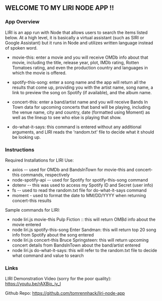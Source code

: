 ## WELCOME TO MY LIRI NODE APP !!

### App Overview

LIRI is an app run with Node that allows users to search the items listed below. At a high level, it is basically a virtual assistant (such as SIRI or Google Assistant) but it runs in Node and utilizes written language instead of spoken word.

* movie-this: enter a movie and you will receive OMDb info about that movie, including the title, release year, plot, IMDb rating, Rotten Tomatoes rating, and even the production country and languages in which the movie is offered.

* spotify-this-song: enter a song name and the app will return all the results that come up, providing you with the artist name, song name, a link to preview the song on Spotify (if available), and the album name.

* concert-this: enter a band/artist name and you will receive Bands In Town data for upcoming concerts that band will be playing, including the venue name, city and country, date (formatted using Moment) as well as the lineup to see who else is playing that show.

* do-what-it-says: this command is entered without any additional arguments, and LIRI reads the 'random.txt' file to decide what it should be looking up.

### Instructions

Required Installations for LIRI Use:

* axios -- used for OMDb and BandsInTown for movie-this and concert-this commands, respectively
* node-spotify-api -- used for Spotify for spotify-this-song command
* dotenv -- this was used to access my Spotify ID and Secret (user info)
* fs -- used to read the random.txt file for do-what-it-says command
* moment - used to format the date to MM/DD/YYYY when returning concert-this results

Sample commands for LIRI:

* node liri.js movie-this Pulp Fiction :: this will return OMBd info about the movie entered
* node liri.js spotify-this-song Enter Sandman: this will return top 20 song info from Spotify about the song entered
* node liri.js concert-this Bruce Springsteen: this will return upcoming concert details from BandsInTown about the band/artist entered
* node liri.js do-what-it-says: this will refer to the random.txt file to decide what command and value to search

### Links

LIRI Demonstration Video (sorry for the poor quality): https://youtu.be/rAXBjo_jy_I

Github Repo: https://github.com/tomrennhack/liri-node-app